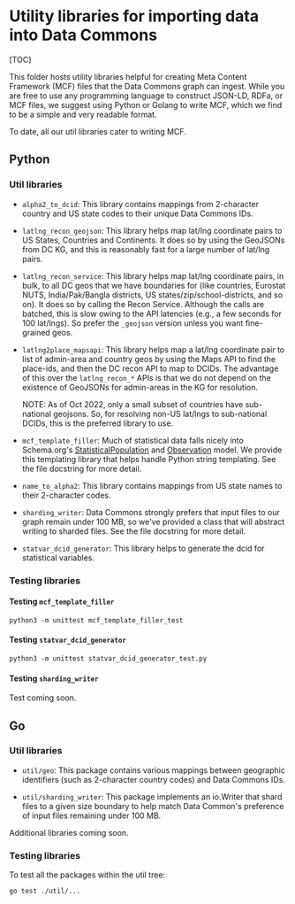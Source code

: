 # Utility libraries for importing data into Data Commons

[TOC]

This folder hosts utility libraries helpful for creating Meta Content Framework
(MCF) files that the Data Commons graph can ingest. While you are free to use
any programming language to construct JSON-LD, RDFa, or MCF files, we suggest
using Python or Golang to write MCF, which we find to be a simple and very
readable format.

To date, all our util libraries cater to writing MCF.

## Python

### Util libraries

-   `alpha2_to_dcid`: This library contains mappings from 2-character country
    and US state codes to their unique Data Commons IDs.

-   `latlng_recon_geojson`: This library helps map lat/lng coordinate pairs to
    US States, Countries and Continents.  It does so by using the GeoJSONs from
    DC KG, and this is reasonably fast for a large number of lat/lng pairs.

-   `latlng_recon_service`: This library helps map lat/lng coordinate pairs, in
    bulk, to all DC geos that we have boundaries for (like countries, Eurostat
    NUTS, India/Pak/Bangla districts, US states/zip/school-districts, and so
    on).  It does so by calling the Recon Service.  Although the calls are
    batched, this is slow owing to the API latencies (e.g., a few seconds for
    100 lat/lngs).  So prefer the `_geojson` version unless you want
    fine-grained geos.

-   `latlng2place_mapsapi`: This library helps map a lat/lng coordinate pair to
    list of admin-area and country geos by using the Maps API to find the
    place-ids, and then the DC recon API to map to DCIDs.  The advantage of this
    over the `latlng_recon_*` APIs is that we do not depend on the existence of
    GeoJSONs for admin-areas in the KG for resolution.

    NOTE: As of Oct 2022, only a small subset of countries have sub-national
    geojsons.  So, for resolving non-US lat/lngs to sub-national DCIDs, this is
    the preferred library to use.

-   `mcf_template_filler`: Much of statistical data falls nicely into
    Schema.org's
    [StatisticalPopulation](https://schema.org/StatisticalPopulation) and
    [Observation](https://schema.org/Observation) model. We provide this
    templating library that helps handle Python string templating. See the file
    docstring for more detail.

-   `name_to_alpha2`: This library contains mappings from US state names to
    their 2-character codes.

-   `sharding_writer`: Data Commons strongly prefers that input files to our
    graph remain under 100 MB, so we've provided a class that will abstract
    writing to sharded files. See the file docstring for more detail.

-   `statvar_dcid_generator`: This library helps to generate the dcid for
    statistical variables.

### Testing libraries

#### Testing `mcf_template_filler`

`python3 -m unittest mcf_template_filler_test`

#### Testing `statvar_dcid_generator`

`python3 -m unittest statvar_dcid_generator_test.py`

#### Testing `sharding_writer`

Test coming soon.

## Go

### Util libraries

-   `util/geo`: This package contains various mappings between geographic
    identifiers (such as 2-character country codes) and Data Commons IDs.

-   `util/sharding_writer`: This package implements an io.Writer that shard
    files to a given size boundary to help match Data Common's preference of
    input files remaining under 100 MB.

Additional libraries coming soon.

### Testing libraries

To test all the packages within the util tree:

```
go test ./util/...
```
